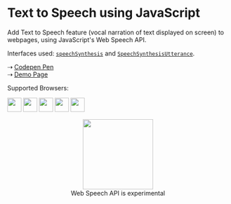 # Text to Speech using JavaScript

Add Text to Speech feature (vocal narration of text displayed on screen) to webpages, using JavaScript's Web Speech API.  

Interfaces used: <a href="https://developer.mozilla.org/en-US/docs/Web/API/SpeechSynthesis" target=_blank>`speechSynthesis`</a> and <a href="https://developer.mozilla.org/en-US/docs/Web/API/SpeechSynthesisUtterance" target=_blank>`SpeechSynthesisUtterance`</a>.

&#x21e2; <a href="https://codepen.io/rpsthecoder/pen/PGXvby" target=_blank>Codepen Pen</a>  
&#x21e2; <a href="http://bit.ly/jsspeechsynthesis" target=_blank>Demo Page</a>

Supported Browsers:  

<img src="https://github.com/alrra/browser-logos/raw/master/src/chrome/chrome_256x256.png" width=32px> 
<img src="https://github.com/alrra/browser-logos/raw/master/src/edge/edge_256x256.png" width=32px>
<img src="https://github.com/alrra/browser-logos/raw/master/src/firefox/firefox_256x256.png" width=32px>
<img src="https://github.com/alrra/browser-logos/raw/master/src/safari/safari_256x256.png" width=32px>
<img src="https://github.com/alrra/browser-logos/raw/master/src/opera/opera_256x256.png" width=32px>


<p align=center><img src="https://octodex.github.com/images/labtocat.png" width=160px><br>Web Speech API is experimental</p>
